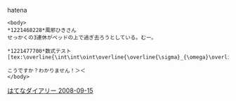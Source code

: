 
hatena

```
<body>
*1221468228*風邪ひきさん
せっかくの3連休がベッドの上で過ぎ去ろうとしている。むー。

*1221477700*数式テスト
[tex:\overline{\int\int\oint\overline{\overline{\sigma}_{\omega}\overline{\sigma}}}\)]

こうですか？わかりません！＞＜
</body>
```


[はてなダイアリー 2008-09-15](https://nishiohirokazu.hatenadiary.org/archive/2008/09/15)